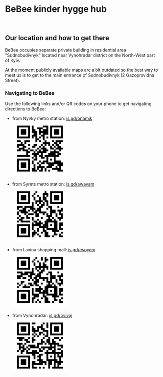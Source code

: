 # BeBee kinder hygge hub
<br>

## Our location and how to get there

BeBee occupies separate private building in residential area "Sudnobudivnyk" located near Vynohradar district on the North-West part of Kyiv.  

At the moment publicly available maps are a bit outdated so the best way to meet us is to get to the main entrance of Sudnobudivnyk (2 Gazoprovidna Street).

### Navigating to BeBee

Use the following links and/or QR codes on your phone to get navigating directions to BeBee:

- from Nyvky metro station:    [is.gd/onamik](https://is.gd/onamik) 
<br><img src='images/navigation-from-Nyvky.png' alt='navigation from metro Nyvky'>

- from Syrets metro station:   [is.gd/awavam](https://is.gd/awavam) 
<br><img src='images/navigation-from-Syrets.png' alt='navigation from metro Syrets'>

- from Lavina shopping mall:   [is.gd/esoyem](https://is.gd/esoyem) 
<br><img src='images/navigation-from-Lavina.png' alt='navigation from Lavina shopping mall'>

- from Vynohradar:             [is.gd/ovivaj](https://is.gd/ovivaj) 
<br><img src='images/navigation-from-Vynohradar.png' alt='avigation from Vynohradar'>
